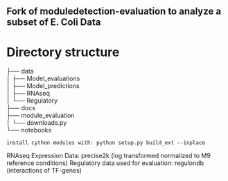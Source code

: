 ## Fork of moduledetection-evaluation to analyze a subset of E. Coli Data

# Directory structure 
├── data  
│   ├── Model_evaluations  
│   ├── Model_predictions  
│   ├── RNAseq  
│   └── Regulatory  
├── docs  
├── module_evaluation  
│   └── downloads.py  
└── notebooks  

```
install cython modules with: python setup.py build_ext --inplace
```

RNAseq Expression Data: precise2k (log transformed normalized to M9 reference conditions)
Regulatory data used for evaluation: regulondb (interactions of TF-genes)
